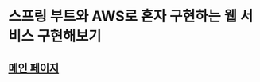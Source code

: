# 스프링 부트와 AWS로 혼자 구현하는 웹 서비스 구현해보기
## [메인 페이지](http://ec2-3-36-154-163.ap-northeast-2.compute.amazonaws.com:8080/)